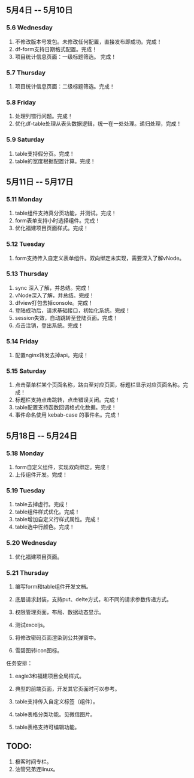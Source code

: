 ## 5月4日 -- 5月10日

### 5.6 Wednesday
1. 不修改版本号发包。未修改任何配置，直接发布即成功。完成！
2. df-form支持日期格式配置。完成！
3. 项目统计信息页面：一级标题筛选。 完成！

### 5.7 Thursday
1. 项目统计信息页面：二级标题筛选。完成！

### 5.8 Friday
1. 处理列错行问题。完成！
2. 优化df-table处理从表头数据逻辑，统一在一处处理。递归处理，完成！

### 5.9 Saturday
1. table支持假分页。完成！
2. table的宽度根据配置计算。完成！

## 5月11日 -- 5月17日

### 5.11 Monday
1. table组件支持真分页功能，并测试。完成！
2. form表单支持小时选择组件。完成！
3. 优化福建项目页面样式。完成！


### 5.12 Tuesday
1. form支持传入自定义表单组件。双向绑定未实现，需要深入了解vNode。


### 5.13 Thursday
1. sync 深入了解，并总结。完成！
2. vNode深入了解，并总结。完成！
3. dfview打包去掉console。完成！
4. 登陆成功后，请求基础接口，初始化系统。完成！
5. session失效，自动跳转至登陆页面。完成！
6. 点击注销，登出系统。完成！

### 5.14 Friday
1. 配置nginx转发去掉api。完成！

### 5.15 Saturday
1. 点击菜单栏某个页面名称，路由至对应页面，标题栏显示对应页面名称。完成！
2. 标题栏支持点击跳转，点击错误关闭。完成！
3. table配置支持函数回调格式化数据。完成！
4. 事件命名使用 kebab-case 的事件名。完成！

## 5月18日 -- 5月24日

### 5.18 Monday
1. form自定义组件，实现双向绑定。完成！
2. 上传组件开发。完成！

### 5.19 Tuesday
1. table去掉虚行。完成！
2. table组件样式优化。完成！
3. table增加自定义行样式属性。完成！
4. table选中行颜色。完成！

### 5.20 Wednesday
1. 优化福建项目页面。

### 5.21 Thursday
1. 编写form和table组件开发文档。
2. 底层请求封装，支持put、delte方式，和不同的请求参数传递方式。
3. 权限管理页面，布局、数据动态显示。

1. 测试exceljs。
1. 将修改密码页面渲染到公共弹窗中。
1. 雪碧图转icon图标。

任务安排：
1. eagle3和福建项目全局样式。
3. 典型的前端页面，开发其它页面时可以参考。

1. table支持传入自定义标签（组件）。
1. table表格分类功能。见微信图片。
1. table表格支持可编辑功能。

## TODO:
1. 极客时间专栏。
2. 油管兄弟连linux。
